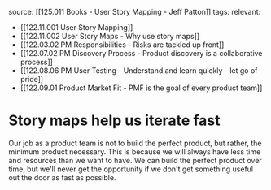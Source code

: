 source: [[125.011 Books - User Story Mapping - Jeff Patton]]
tags:
relevant:
- [[122.11.001 User Story Mapping]]
- [[122.11.002 User Story Maps - Why use story maps]]
- [[122.03.02 PM Responsibilities - Risks are tackled up front]]
- [[122.07.02 PM Discovery Process - Product discovery is a collaborative process]]
- [[122.08.06 PM User Testing - Understand and learn quickly - let go of pride]]
- [[122.09.01 Product Market Fit - PMF is the goal of every product team]]

# Story maps help us iterate fast

Our job as a product team is not to build the perfect product, but rather, the minimum product necessary. This is because we will always have less time and resources than we want to have. We can build the perfect product over time, but we'll never get the opportunity if we don't get something useful out the door as fast as possible.